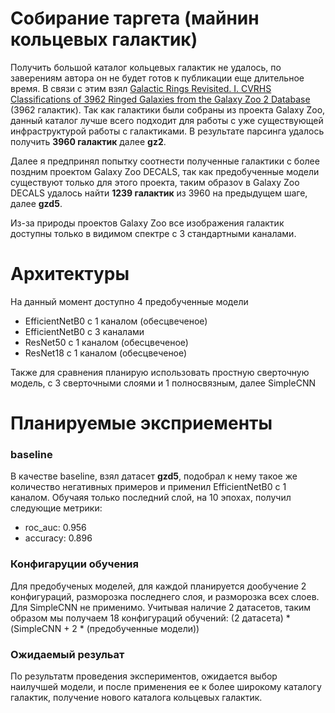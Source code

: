 
# Собирание таргета (майнин кольцевых галактик)

Получить большой каталог кольцевых галактик не удалось, по заверениям автора он не будет готов к публикации еще длительное время. В связи с этим взял [Galactic Rings Revisited. I. CVRHS Classifications of 3962 Ringed Galaxies from the Galaxy Zoo 2 Database](https://arxiv.org/abs/1707.06589) (3962 галактик). Так как галактики были собраны из проекта Galaxy Zoo, данный каталог лучше всего подходит для работы с уже существующей инфраструктурой работы с галактиками. В результате парсинга удалось получить **3960 галактик** далее **gz2**. 

Далее я предпринял попытку соотнести полученные галактики с более поздним проектом Galaxy Zoo DECALS, так как предобученные модели существуют только для этого проекта, таким образоv в Galaxy Zoo DECALS удалось найти **1239 галактик** из 3960 на предыдущем шаге, далее **gzd5**.

Из-за природы проектов Galaxy Zoo все изображения галактик доступны только в видимом спектре с 3 стандартными каналами.

# Архитектуры

На данный момент доступно 4 предобученные модели
- EfficientNetB0 с 1 каналом (обесцвеченое)
- EfficientNetB0 с 3 каналами 
- ResNet50 с 1 каналом (обесцвеченое)
- ResNet18 с 1 каналом (обесцвеченое)

Также для сравнения планирую использовать простную сверточную модель, с 3 сверточными слоями и 1 полносвязным, далее SimpleCNN

# Планируемые эксприементы 

### baseline

В качестве baseline, взял датасет **gzd5**, подобрал к нему такое же количество негативных примеров и применил EfficientNetB0 с 1 каналом. Обучаяя только последний слой, на 10 эпохах, получил следующие метрики:
- roc_auc:  0.956
- accuracy:  0.896

### Конфигаруции обучения

Для предобученых моделей, для каждой планируется дообучение 2 конфигураций, разморозка последнего слоя, и разморозка всех слоев. Для SimpleCNN не применимо. Учитывая наличие 2 датасетов, таким образом мы получаем 18 конфигураций обучений: (2 датасета) * (SimpleCNN + 2 * (предобученные модели))

### Ожидаемый резульат

По результатм проведения экспериментов, ожидается выбор наилучшей модели, и после применения ее к более широкому каталогу галактик, получение нового каталога кольцевых галактик.